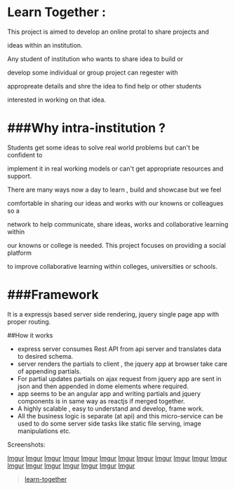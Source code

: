 Learn Together :
======================================================================
This project is aimed to develop an online protal to share projects and

ideas within an institution. 

Any student of institution who wants to share idea to build or

develop some individual or group project can regester with

appropreate details and shre the idea to find help or other students

interested in working on that idea.


###Why intra-institution ?
======================================================================

Students get some ideas to solve real world problems but can't be confident to

implement it in real working models or can't get appropriate resources and support.

There are many ways now a day to learn , build and showcase but we feel

comfortable in sharing our ideas and works with our knowns or colleagues so a

network to help communicate, share ideas, works and collaborative learning within

our knowns or college is needed. This project focuses on providing a social platform

to improve collaborative learning within colleges, universities or schools.




###Framework
==========================================================================

It is a expressjs based server side rendering, jquery single page app with proper routing.

##How it works 

  * express server consumes Rest API from api server and translates data to desired schema.
  * server renders the partials to client , the jquery app at browser take care of appending partials.
  * For partial updates partials on ajax request from jquery app are sent in json and then appended in dome elements where required.
  * app seems to be an angular app and writing partials and jquery components is in same way as reactjs if merged together.
  * A highly scalable , easy to understand and develop, frame work.
  * All the business logic is separate (at api) and this micro-service can be used to do some server side tasks like static file serving, image manipulations etc.





Screenshots:

[Imgur](http://i.imgur.com/OXSpu5F.png)
[Imgur](http://i.imgur.com/9JGmY8J.png)
[Imgur](http://i.imgur.com/5QGs990.png)
[Imgur](http://i.imgur.com/G8dbsnw.png)
[Imgur](http://i.imgur.com/RaImWjd.png)
[Imgur](http://i.imgur.com/4h65HAq.png)
[Imgur](http://i.imgur.com/eapsFyk.png)
[Imgur](http://i.imgur.com/NO4kpdx.png)
[Imgur](http://i.imgur.com/dC3l2qQ.png)
[Imgur](http://i.imgur.com/P4p2VmF.png)
[Imgur](http://i.imgur.com/ovDJJBG.png)
[Imgur](http://i.imgur.com/zVX5y1e.png)
[Imgur](http://i.imgur.com/KWVg74E.png)
[Imgur](http://i.imgur.com/zXVV8ip.png)
[Imgur](http://i.imgur.com/k3nvoT1.png)
[Imgur](http://i.imgur.com/RsaRoZR.png)
[Imgur](http://i.imgur.com/HWIBgVE.png)
[Imgur](http://i.imgur.com/TaUI7e5.png)
[Imgur](http://i.imgur.com/KnRbtCo.png)



<blockquote class="imgur-embed-pub" lang="en" data-id="a/O7Dhq"><a href="//imgur.com/a/O7Dhq">learn-together</a></blockquote><script async src="//s.imgur.com/min/embed.js" charset="utf-8"></script>

